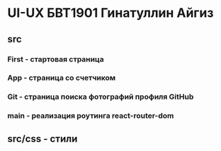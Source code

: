 # UI-UX БВТ1901 Гинатуллин Айгиз
## src
### First - стартовая страница
### App - страница со счетчиком
### Git - страница поиска фотографий профиля GitHub
### main - реализация роутинга react-router-dom
## src/css - стили
